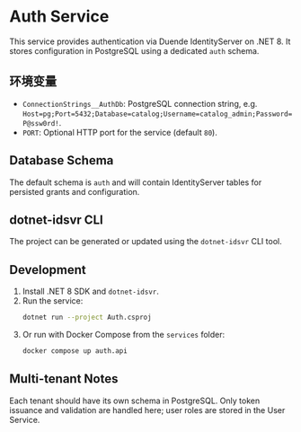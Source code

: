 # Auth Service

This service provides authentication via Duende IdentityServer on .NET 8. It stores configuration in PostgreSQL using a dedicated `auth` schema.

## 环境变量
- `ConnectionStrings__AuthDb`: PostgreSQL connection string, e.g. `Host=pg;Port=5432;Database=catalog;Username=catalog_admin;Password=P@ssw0rd!`.
- `PORT`: Optional HTTP port for the service (default `80`).

## Database Schema
The default schema is `auth` and will contain IdentityServer tables for persisted grants and configuration.

## dotnet-idsvr CLI
The project can be generated or updated using the `dotnet-idsvr` CLI tool.

## Development
1. Install .NET 8 SDK and `dotnet-idsvr`.
2. Run the service:
   ```bash
   dotnet run --project Auth.csproj
   ```
3. Or run with Docker Compose from the `services` folder:
   ```bash
   docker compose up auth.api
   ```

## Multi-tenant Notes
Each tenant should have its own schema in PostgreSQL. Only token issuance and validation are handled here; user roles are stored in the User Service.
